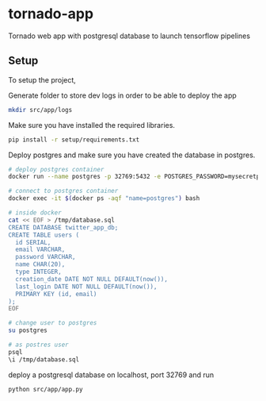 # tornado-app

Tornado web app with postgresql database to launch tensorflow pipelines

## Setup
To setup the project,

Generate folder to store dev logs in order to be able to deploy the app
``` bash
mkdir src/app/logs
```

Make sure you have installed the required libraries.
``` bash
pip install -r setup/requirements.txt
```

Deploy postgres and make sure you have created the database in postgres.
``` bash
# deploy postgres container
docker run --name postgres -p 32769:5432 -e POSTGRES_PASSWORD=mysecretpassword -d postgres

# connect to postgres container
docker exec -it $(docker ps -aqf "name=postgres") bash

# inside docker
cat << EOF > /tmp/database.sql
CREATE DATABASE twitter_app_db;
CREATE TABLE users (
  id SERIAL,
  email VARCHAR,
  password VARCHAR,
  name CHAR(20),
  type INTEGER,
  creation_date DATE NOT NULL DEFAULT(now()),
  last_login DATE NOT NULL DEFAULT(now()),
  PRIMARY KEY (id, email)
);
EOF

# change user to postgres
su postgres

# as postres user
psql
\i /tmp/database.sql
```

deploy a postgresql database on localhost, port 32769 and run
```bash
python src/app/app.py
```
